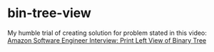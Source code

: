 # bin-tree-view

My humble trial of creating solution for problem stated in this video: [Amazon Software Engineer Interview: Print Left View of Binary Tree](https://www.youtube.com/watch?v=thkuu_FWFD8)
